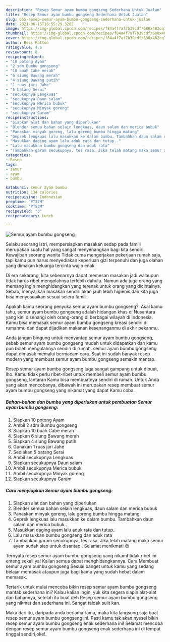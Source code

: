 ```yaml
---
description: "Resep Semur ayam bumbu gongseng Sederhana Untuk Jualan"
title: "Resep Semur ayam bumbu gongseng Sederhana Untuk Jualan"
slug: 655-resep-semur-ayam-bumbu-gongseng-sederhana-untuk-jualan
date: 2021-06-15T16:55:29.320Z
image: https://img-global.cpcdn.com/recipes/f84a4f7af7b39cdf/680x482cq70/semur-ayam-bumbu-gongseng-foto-resep-utama.jpg
thumbnail: https://img-global.cpcdn.com/recipes/f84a4f7af7b39cdf/680x482cq70/semur-ayam-bumbu-gongseng-foto-resep-utama.jpg
cover: https://img-global.cpcdn.com/recipes/f84a4f7af7b39cdf/680x482cq70/semur-ayam-bumbu-gongseng-foto-resep-utama.jpg
author: Bess Patton
ratingvalue: 4.6
reviewcount: 8
recipeingredient:
- "10 potong Ayam"
- "2 sdm Bumbu gongseng"
- "10 buah Cabe merah"
- "6 siung Bawang merah"
- "4 siung Bawang putih"
- "1 ruas jari Jahe"
- "5 batang Serai"
- "secukupnya Lengkuas"
- "secukupnya Daun salam"
- "secukupnya Merica bubuk"
- "secukupnya Minyak goreng"
- "secukupnya Garam"
recipeinstructions:
- "Siapkan alat dan bahan yang diperlukan"
- "Blender semua bahan selain lengkuas, daun salam dan merica bubuk"
- "Panaskan minyak goreng, lalu goreng bumbu hingga matang"
- "Geprek lengkuas lalu masukkan ke dalam bumbu. Tambahkan daun salam dan merica bubuk.."
- "Masukkan daging ayam lalu aduk rata dan tutup.."
- "Lalu masukkan bumbu gongseng dan aduk rata"
- "Tambahkan garam secukupnya, tes rasa. Jika telah matang maka semur ayam sudah siap untuk disantap.. Selamat menikmati 😊"
categories:
- Resep
tags:
- semur
- ayam
- bumbu

katakunci: semur ayam bumbu 
nutrition: 134 calories
recipecuisine: Indonesian
preptime: "PT37M"
cooktime: "PT53M"
recipeyield: "3"
recipecategory: Lunch

---
```



![Semur ayam bumbu gongseng](https://img-global.cpcdn.com/recipes/f84a4f7af7b39cdf/680x482cq70/semur-ayam-bumbu-gongseng-foto-resep-utama.jpg)

Selaku seorang istri, mempersiapkan masakan sedap pada famili merupakan suatu hal yang sangat menyenangkan bagi kita sendiri. Kewajiban seorang  wanita Tidak cuma mengerjakan pekerjaan rumah saja, tapi kamu pun harus menyediakan keperluan gizi terpenuhi dan juga olahan yang dimakan keluarga tercinta wajib enak.

Di era  sekarang, kita sebenarnya dapat memesan masakan jadi walaupun tidak harus ribet mengolahnya terlebih dahulu. Namun ada juga orang yang memang ingin menghidangkan yang terenak untuk orang yang dicintainya. Sebab, menyajikan masakan sendiri akan jauh lebih higienis dan kita juga bisa menyesuaikan sesuai selera famili. 



Apakah kamu seorang penyuka semur ayam bumbu gongseng?. Asal kamu tahu, semur ayam bumbu gongseng adalah hidangan khas di Nusantara yang kini disenangi oleh orang-orang di berbagai wilayah di Indonesia. Kamu bisa memasak semur ayam bumbu gongseng kreasi sendiri di rumahmu dan dapat dijadikan makanan kesenanganmu di akhir pekanmu.

Anda jangan bingung untuk menyantap semur ayam bumbu gongseng, sebab semur ayam bumbu gongseng mudah untuk didapatkan dan kamu pun boleh mengolahnya sendiri di rumah. semur ayam bumbu gongseng dapat dimasak memalui bermacam cara. Saat ini sudah banyak resep modern yang membuat semur ayam bumbu gongseng semakin mantap.

Resep semur ayam bumbu gongseng juga sangat gampang untuk dibuat, lho. Kamu tidak perlu ribet-ribet untuk membeli semur ayam bumbu gongseng, lantaran Kamu bisa membuatnya sendiri di rumah. Untuk Anda yang akan mencobanya, dibawah ini merupakan resep membuat semur ayam bumbu gongseng yang nikamat yang dapat Kamu coba.

<!--inarticleads1-->

##### Bahan-bahan dan bumbu yang diperlukan untuk pembuatan Semur ayam bumbu gongseng:

1. Siapkan 10 potong Ayam
1. Ambil 2 sdm Bumbu gongseng
1. Siapkan 10 buah Cabe merah
1. Siapkan 6 siung Bawang merah
1. Siapkan 4 siung Bawang putih
1. Gunakan 1 ruas jari Jahe
1. Sediakan 5 batang Serai
1. Ambil secukupnya Lengkuas
1. Siapkan secukupnya Daun salam
1. Ambil secukupnya Merica bubuk
1. Ambil secukupnya Minyak goreng
1. Siapkan secukupnya Garam




<!--inarticleads2-->

##### Cara menyiapkan Semur ayam bumbu gongseng:

1. Siapkan alat dan bahan yang diperlukan
1. Blender semua bahan selain lengkuas, daun salam dan merica bubuk
1. Panaskan minyak goreng, lalu goreng bumbu hingga matang
1. Geprek lengkuas lalu masukkan ke dalam bumbu. Tambahkan daun salam dan merica bubuk..
1. Masukkan daging ayam lalu aduk rata dan tutup..
1. Lalu masukkan bumbu gongseng dan aduk rata
1. Tambahkan garam secukupnya, tes rasa. Jika telah matang maka semur ayam sudah siap untuk disantap.. Selamat menikmati 😊




Ternyata resep semur ayam bumbu gongseng yang nikamt tidak ribet ini enteng sekali ya! Kalian semua dapat menghidangkannya. Cara Membuat semur ayam bumbu gongseng Sesuai banget untuk kamu yang sedang belajar memasak ataupun juga bagi kamu yang sudah hebat dalam memasak.

Tertarik untuk mulai mencoba bikin resep semur ayam bumbu gongseng mantab sederhana ini? Kalau kalian ingin, yuk kita segera siapin alat-alat dan bahannya, setelah itu buat deh Resep semur ayam bumbu gongseng yang nikmat dan sederhana ini. Sangat taidak sulit kan. 

Maka dari itu, daripada anda berlama-lama, maka kita langsung saja buat resep semur ayam bumbu gongseng ini. Pasti kamu tak akan nyesel bikin resep semur ayam bumbu gongseng enak sederhana ini! Selamat mencoba dengan resep semur ayam bumbu gongseng enak sederhana ini di tempat tinggal sendiri,oke!.

